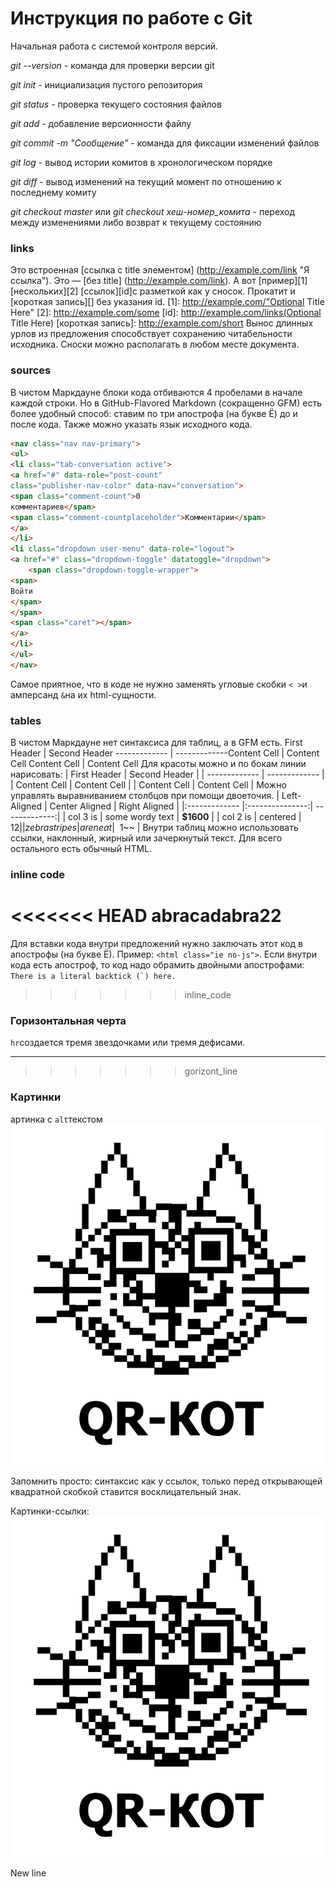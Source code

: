 # Инструкция по работе с Git

Начальная работа с системой контроля версий.

*git --version* - команда для проверки версии git

*git init* - инициализация пустого репозитория

*git status* - проверка текущего состояния файлов

*git add* - добавление версионности файлу

*git commit -m "Сообщение"* - команда для фиксации изменений файлов

*git log* - вывод истории комитов в хронологическом порядке

*git diff* - вывод изменений на текущий момент по отношению к последнему комиту

*git checkout master* или *git checkout хеш-номер_комита* - переход между изменениями либо возврат к текущему состоянию

### links

Это встроенная [ссылка с title элементом]
(http://example.com/link "Я ссылка"). Это — [без title]
(http://example.com/link).
А вот [пример][1] [нескольких][2] [ссылок][id]с
разметкой как у сносок. Прокатит и [короткая запись][]
без указания id.
[1]: http://example.com/"Optional Title Here"
[2]: http://example.com/some
[id]: http://example.com/links(Optional Title Here)
[короткая запись]: http://example.com/short
Вынос длинных урлов из предложения способствует
сохранению читабельности исходника. Сноски можно
располагать в любом месте документа.

### sources

В чистом Маркдауне блоки кода отбиваются 4 пробелами в
начале каждой строки.
Но в GitHub-Flavored Markdown (сокращенно GFM) есть
более удобный способ: ставим по три апострофа (на букве
Ё) до и после кода. Также можно указать язык исходного
кода.
```html
<nav class="nav nav-primary">
<ul>
<li class="tab-conversation active">
<a href="#" data-role="post-count"
class="publisher-nav-color" data-nav="conversation">
<span class="comment-count">0
комментариев</span>
<span class="comment-countplaceholder">Комментарии</span>
</a>
</li>
<li class="dropdown user-menu" data-role="logout">
<a href="#" class="dropdown-toggle" datatoggle="dropdown">
    <span class="dropdown-toggle-wrapper">
<span>
Войти
</span>
</span>
<span class="caret"></span>
</a>
</li>
</ul>
</nav>
```
Самое приятное, что в коде не нужно заменять угловые
скобки `< >`и амперсанд `&`на их html-сущности.

### tables

В чистом Маркдауне нет синтаксиса для таблиц, а в GFM
есть.
First Header | Second Header
------------- | -------------Content Cell | Content Cell
Content Cell | Content Cell
Для красоты можно и по бокам линии нарисовать:
| First Header | Second Header |
| ------------- | ------------- |
| Content Cell | Content Cell |
| Content Cell | Content Cell |
Можно управлять выравниванием столбцов при помощи
двоеточия.
| Left-Aligned | Center Aligned | Right Aligned |
|:------------- |:---------------:| -------------:|
| col 3 is    | some wordy text |    **$1600** |
| col 2 is    | centered      |        $12  |
| zebra stripes | are neat      |      ~~$1~~ |
Внутри таблиц можно использовать ссылки, наклонный,
жирный или зачеркнутый текст.
Для всего остального есть обычный HTML.

### inline code

<<<<<<< HEAD
abracadabra22
=======
Для вставки кода внутри предложений нужно заключать этот
код в апострофы (на букве Ё). Пример: `<html class="ie
no-js">`.
Если внутри кода есть апостроф, то код надо обрамить
двойными апострофами: ``There is a literal backtick (`)
here.``
>>>>>>> inline_code

### Горизонтальная черта

`hr`создается тремя звездочками или тремя дефисами.

***

>>>>>>> gorizont_line

### Картинки 

артинка с `alt`текстом 
![Какой то текст по желанию](%D0%BA%D0%BE%D1%82%D0%B8%D0%BA.jpg "Можно задать title")


Запомнить просто: синтаксис как у ссылок, только перед
открывающей квадратной скобкой ставится восклицательный
знак.

Картинки-ссылки:
[![котик](котик.jpg)](https://pikabu.ru/story/esli_byi_programmistyi_stroili_doma_9744376)

New line
